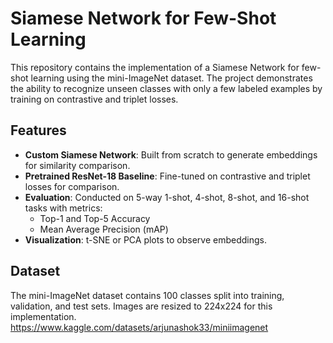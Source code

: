 # Siamese Network for Few-Shot Learning

This repository contains the implementation of a Siamese Network for few-shot learning using the mini-ImageNet dataset. The project demonstrates the ability to recognize unseen classes with only a few labeled examples by training on contrastive and triplet losses.

## Features

- **Custom Siamese Network**: Built from scratch to generate embeddings for similarity comparison.
- **Pretrained ResNet-18 Baseline**: Fine-tuned on contrastive and triplet losses for comparison.
- **Evaluation**: Conducted on 5-way 1-shot, 4-shot, 8-shot, and 16-shot tasks with metrics:
  - Top-1 and Top-5 Accuracy
  - Mean Average Precision (mAP)
- **Visualization**: t-SNE or PCA plots to observe embeddings.

## Dataset

The mini-ImageNet dataset contains 100 classes split into training, validation, and test sets. Images are resized to 224x224 for this implementation.
https://www.kaggle.com/datasets/arjunashok33/miniimagenet
